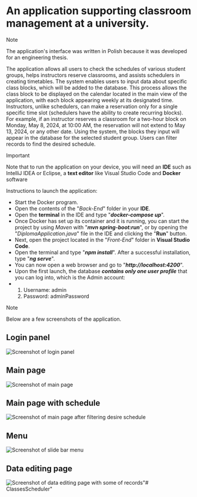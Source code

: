 # An application supporting classroom management at a university.
> [!NOTE]
> The application's interface was written in Polish because it was developed for an engineering thesis.

<p>The application allows all users to check the schedules of various student groups, helps instructors reserve classrooms, and assists schedulers in creating timetables. The system enables users to input data about specific class blocks, which will be added to the database. This process allows the class block to be displayed on the calendar located in the main view of the application, with each block appearing weekly at its designated time. Instructors, unlike schedulers, can make a reservation only for a single specific time slot (schedulers have the ability to create recurring blocks). For example, if an instructor reserves a classroom for a two-hour block on Monday, May 8, 2024, at 10:00 AM, the reservation will not extend to May 13, 2024, or any other date. Using the system, the blocks they input will appear in the database for the selected student group. Users can filter records to find the desired schedule.</p>


> [!IMPORTANT]
> Note that to run the application on your device, you will need an **IDE** such as IntelliJ IDEA or Eclipse, a **text editor** like Visual Studio Code and **Docker** software


Instructions to launch the application:

- Start the Docker program.
- Open the contents of the "*Back-End*" folder in your **IDE**.
- Open the **terminal** in the IDE and type "***docker-compose up***".
- Once Docker has set up its container and it is running, you can start the project by using *Maven* with "***mvn spring-boot:run***", or by opening the "*DiplomaApplication.java*" file in the IDE and clicking the "**Run**" button.
- Next, open the project located in the "*Front-End*" folder in **Visual Studio Code**.
- Open the terminal and type "***npm install***". After a successful installation, type "***ng serve***".
- You can now open a web browser and go to "***http://localhost:4200***".
- Upon the first launch, the database ***contains only one user profile*** that you can log into, which is the Admin account:
- 1. Username: admin 
  2. Password: adminPassword

> [!NOTE]
> Below are a few screenshots of the application.


## Login panel
![Screenshot of login panel](https://mega.nz/file/B6B2TLTZ#KefzUfkLr8IhPgsFAt_nFUpY4Se74DJaytspOIYthSs)

## Main page
![Screenshot of main page](https://mega.nz/file/1iwjkCTJ#fX8Hmi6_QNCHb9PFXf8U99YfaFHOzsND31xFjtl_7RE)

## Main page with schedule
![Screenshot of main page after filtering desire schedule](https://mega.nz/file/JvwxmTDb#7a3MB3g411U564x2KQcU3XZPZKEFIMh3P62mKsElV70)

## Menu
![Screenshot of slide bar menu](https://mega.nz/file/wyAG1KTR#orVCc5OO_6XyGLhsG3f3Ipku85Z6IyJHTEWcCe4wykU)

## Data editing page
![Screenshot of data editing page with some of records](https://mega.nz/file/924QSC4B#bFIQkAckVaBfIXfV2Hq9Ek4nRBHP9-hNyhEtVFrSRjc)"# ClassesScheduler" 
